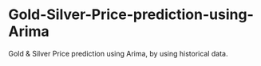 # Gold-Silver-Price-prediction-using-Arima
Gold &amp; Silver Price prediction using Arima, by using historical data.

